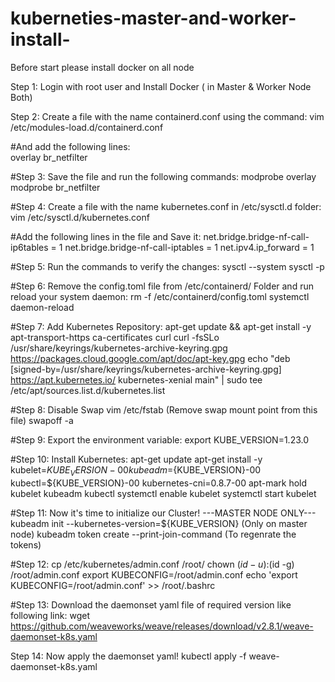 # kuberneties-master-and-worker-install-
Before start please install docker on all node 

Step 1: Login with root user and Install Docker ( in Master & Worker Node Both)

Step 2:  Create a file with the name containerd.conf using the command:
vim /etc/modules-load.d/containerd.conf

#And add the following lines:
<br>overlay
br_netfilter<br>

#Step 3: Save the file and run the following commands:
modprobe overlay
modprobe br_netfilter

#Step 4: Create a file with the name kubernetes.conf in /etc/sysctl.d folder:
vim /etc/sysctl.d/kubernetes.conf

#Add the following lines in the file and Save it:
net.bridge.bridge-nf-call-ip6tables = 1
net.bridge.bridge-nf-call-iptables = 1
net.ipv4.ip_forward = 1

#Step 5: Run the commands to verify the changes:
sysctl --system
sysctl -p

#Step 6: Remove the config.toml file from /etc/containerd/ Folder and run reload your system daemon:
rm -f /etc/containerd/config.toml
systemctl daemon-reload

#Step 7: Add Kubernetes Repository:
apt-get update && apt-get install -y apt-transport-https ca-certificates curl
curl -fsSLo /usr/share/keyrings/kubernetes-archive-keyring.gpg https://packages.cloud.google.com/apt/doc/apt-key.gpg
echo "deb [signed-by=/usr/share/keyrings/kubernetes-archive-keyring.gpg] https://apt.kubernetes.io/ kubernetes-xenial main" | sudo tee /etc/apt/sources.list.d/kubernetes.list

#Step 8: Disable Swap
vim /etc/fstab    (Remove swap mount point from this file)
swapoff -a

#Step 9: Export the environment variable:
export KUBE_VERSION=1.23.0

#Step 10: Install Kubernetes:
apt-get update
apt-get install -y kubelet=${KUBE_VERSION}-00 kubeadm=${KUBE_VERSION}-00 kubectl=${KUBE_VERSION}-00 kubernetes-cni=0.8.7-00
apt-mark hold kubelet kubeadm kubectl
systemctl enable kubelet
systemctl start kubelet

#Step 11: Now it's time to initialize our Cluster!
---MASTER NODE ONLY---
kubeadm init --kubernetes-version=${KUBE_VERSION} (Only on master node)
kubeadm token create --print-join-command (To regenrate the tokens)

#Step 12:
cp /etc/kubernetes/admin.conf /root/
chown $(id -u):$(id -g) /root/admin.conf
export KUBECONFIG=/root/admin.conf
echo 'export KUBECONFIG=/root/admin.conf' >> /root/.bashrc

#Step 13: Download the daemonset yaml file of required version like following link:
wget https://github.com/weaveworks/weave/releases/download/v2.8.1/weave-daemonset-k8s.yaml

Step 14: Now apply the daemonset yaml!
kubectl apply -f weave-daemonset-k8s.yaml
